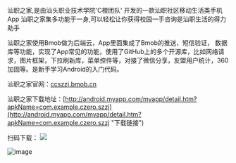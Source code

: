 汕职之家,是由汕头职业技术学院'C橙团队' 开发的一款汕职社区移动生活类手机App 汕职之家集多功能于一身,可以轻松让你获得校园一手咨询是汕职生活的得力助手


汕职之家使用Bmob做为后端云，App里面集成了Bmob的推送，短信验证， 数据库等功能，实现了App常见的功能，使用了GitHub上的多个开源库，比如网络请求，图片框架，下拉刷新库，菜单控件等，对接了微信分享，友盟用户统计，360加固等。是新手学习Android的入门代码。

汕职之家官网：[ccszzj.bmob.cn](ccszzj.bmob.cn "汕职之家官网")

汕职之家下载地址：[http://android.myapp.com/myapp/detail.htm?apkName=com.example.czero.szzj](http://android.myapp.com/myapp/detail.htm?apkName=com.example.czero.szzj "下载链接")

扫码下载：             ![](http://119.29.121.145/2.png)

![image](https://github.com/czero1995/SZZJ/blob/master/SZZJ/app/szzj.gif)